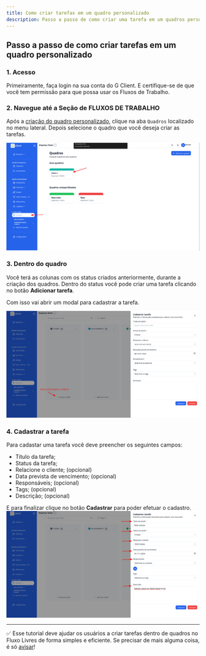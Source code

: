 ```yaml
---
title: Como criar tarefas em um quadro personalizado
description: Passo a passo de como criar uma tarefa em um quadros personalizados
---
```


## Passo a passo de como criar tarefas em um quadro personalizado

### 1. Acesso

Primeiramente, faça login na sua conta do G Client. E certifique-se de que você tem permissão para que possa usar os Fluxos de Trabalho.

### 2. Navegue até a Seção de FLUXOS DE TRABALHO

Após a [criação do quadro personalizado](https://ajuda.gclient.com.br/docs/free-flows/personalized-tables.md), clique na aba `Quadros` localizado no menu lateral. Depois selecione o quadro que você deseja criar as tarefas.

![exemplo descrito acima](./img/personalized-tasks/example-01.png)

### 3. Dentro do quadro

Você terá as colunas com os status criados anteriormente, durante a criação dos quadros. Dentro do status você pode criar uma tarefa clicando no botão **Adicionar tarefa**.

Com isso vai abrir um modal para cadastrar a tarefa.

![exemplo descrito acima](./img/personalized-tasks/example-02.png)

### 4. Cadastrar a tarefa

Para cadastar uma tarefa você deve preencher os seguintes campos:

- Título da tarefa;
- Status da tarefa;
- Relacione o cliente; (opcional)
- Data prevista de vencimento; (opcional)
- Responsáveis; (opcional)
- Tags; (opcional)
- Descrição; (opcional)

E para finalizar clique no botão **Cadastrar** para poder efetuar o cadastro.
![exemplo descrito acima](./img/personalized-tasks/example-03.png)

---

✅ Esse tutorial deve ajudar os usuários a criar tarefas dentro de quadros no Fluxo Livres de forma simples e eficiente. Se precisar de mais alguma coisa, é só [avisar](https://api.whatsapp.com/send?phone=5544997046569&text=Preciso%20de%20ajuda%20sobre%20um%20tutorial)!
